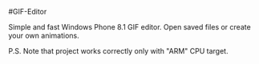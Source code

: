 #GIF-Editor

Simple and fast Windows Phone 8.1 GIF editor.
Open saved files or create your own animations.


P.S. Note that project works correctly only with "ARM" CPU target.
